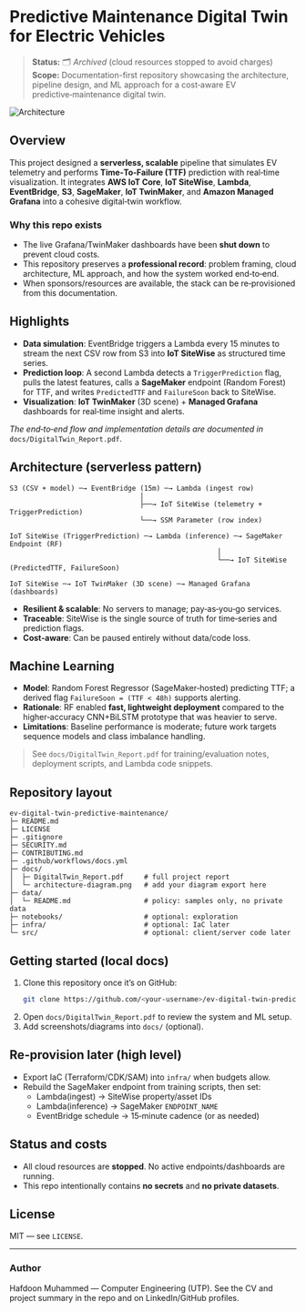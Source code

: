 # Predictive Maintenance Digital Twin for Electric Vehicles

> **Status:** 🗂️ _Archived_ (cloud resources stopped to avoid charges)  
> **Scope:** Documentation-first repository showcasing the architecture, pipeline design, and ML approach for a cost‑aware EV predictive‑maintenance digital twin.

![Architecture](docs/architecture-diagram.png "Add your diagram here")

## Overview
This project designed a **serverless, scalable** pipeline that simulates EV telemetry and performs **Time‑To‑Failure (TTF)** prediction with real‑time visualization. It integrates **AWS IoT Core**, **IoT SiteWise**, **Lambda**, **EventBridge**, **S3**, **SageMaker**, **IoT TwinMaker**, and **Amazon Managed Grafana** into a cohesive digital‑twin workflow.

### Why this repo exists
- The live Grafana/TwinMaker dashboards have been **shut down** to prevent cloud costs.  
- This repository preserves a **professional record**: problem framing, cloud architecture, ML approach, and how the system worked end‑to‑end.
- When sponsors/resources are available, the stack can be re‑provisioned from this documentation.

## Highlights
- **Data simulation**: EventBridge triggers a Lambda every 15 minutes to stream the next CSV row from S3 into **IoT SiteWise** as structured time series.
- **Prediction loop**: A second Lambda detects a `TriggerPrediction` flag, pulls the latest features, calls a **SageMaker** endpoint (Random Forest) for TTF, and writes `PredictedTTF` and `FailureSoon` back to SiteWise.
- **Visualization**: **IoT TwinMaker** (3D scene) + **Managed Grafana** dashboards for real‑time insight and alerts.

_The end‑to‑end flow and implementation details are documented in_ `docs/DigitalTwin_Report.pdf`.


## Architecture (serverless pattern)
```
S3 (CSV + model) ─→ EventBridge (15m) ─→ Lambda (ingest row)
                                │
                                ├──→ IoT SiteWise (telemetry + TriggerPrediction)
                                └──→ SSM Parameter (row index)

IoT SiteWise (TriggerPrediction) ─→ Lambda (inference) ─→ SageMaker Endpoint (RF)
                                                   │
                                                   └──→ IoT SiteWise (PredictedTTF, FailureSoon)

IoT SiteWise ─→ IoT TwinMaker (3D scene) ─→ Managed Grafana (dashboards)
```
- **Resilient & scalable**: No servers to manage; pay‑as‑you‑go services.
- **Traceable**: SiteWise is the single source of truth for time‑series and prediction flags.
- **Cost‑aware**: Can be paused entirely without data/code loss.

## Machine Learning
- **Model**: Random Forest Regressor (SageMaker‑hosted) predicting TTF; a derived flag `FailureSoon = (TTF < 48h)` supports alerting.
- **Rationale**: RF enabled **fast, lightweight deployment** compared to the higher‑accuracy CNN+BiLSTM prototype that was heavier to serve.
- **Limitations**: Baseline performance is moderate; future work targets sequence models and class imbalance handling.

> See `docs/DigitalTwin_Report.pdf` for training/evaluation notes, deployment scripts, and Lambda code snippets.

## Repository layout
```
ev-digital-twin-predictive-maintenance/
├─ README.md
├─ LICENSE
├─ .gitignore
├─ SECURITY.md
├─ CONTRIBUTING.md
├─ .github/workflows/docs.yml
├─ docs/
│  ├─ DigitalTwin_Report.pdf     # full project report
│  └─ architecture-diagram.png   # add your diagram export here
├─ data/
│  └─ README.md                  # policy: samples only, no private data
├─ notebooks/                    # optional: exploration
├─ infra/                        # optional: IaC later
└─ src/                          # optional: client/server code later
```

## Getting started (local docs)
1. Clone this repository once it’s on GitHub:
   ```bash
   git clone https://github.com/<your-username>/ev-digital-twin-predictive-maintenance.git
   ```
2. Open `docs/DigitalTwin_Report.pdf` to review the system and ML setup.
3. Add screenshots/diagrams into `docs/` (optional).

## Re‑provision later (high level)
- Export IaC (Terraform/CDK/SAM) into `infra/` when budgets allow.
- Rebuild the SageMaker endpoint from training scripts, then set:
  - Lambda(ingest) → SiteWise property/asset IDs
  - Lambda(inference) → SageMaker `ENDPOINT_NAME`
  - EventBridge schedule → 15‑minute cadence (or as needed)

## Status and costs
- All cloud resources are **stopped**. No active endpoints/dashboards are running.
- This repo intentionally contains **no secrets** and **no private datasets**.

## License
MIT — see `LICENSE`.

---

### Author
Hafdoon Muhammed — Computer Engineering (UTP). See the CV and project summary in the repo and on LinkedIn/GitHub profiles.
